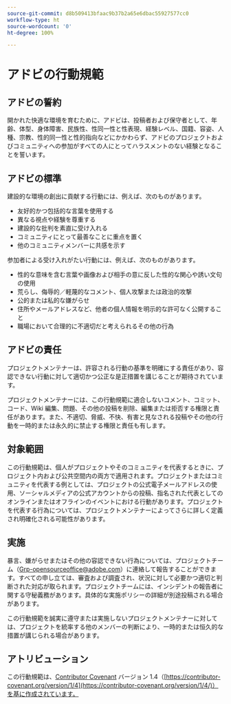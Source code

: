 ```yaml
---
source-git-commit: d8b509413bfaac9b37b2a65e6dbac55927577cc0
workflow-type: ht
source-wordcount: '0'
ht-degree: 100%

---
```

# アドビの行動規範

## アドビの誓約

開かれた快適な環境を育むために、アドビは、投稿者および保守者として、年齢、体型、身体障害、民族性、性同一性と性表現、経験レベル、国籍、容姿、人種、宗教、性的同一性と性的指向などにかかわらず、アドビのプロジェクトおよびコミュニティへの参加がすべての人にとってハラスメントのない経験となることを誓います。

## アドビの標準

建設的な環境の創出に貢献する行動には、例えば、次のものがあります。

* 友好的かつ包括的な言葉を使用する
* 異なる視点や経験を尊重する
* 建設的な批判を素直に受け入れる
* コミュニティにとって最善なことに重点を置く
* 他のコミュニティメンバーに共感を示す

参加者による受け入れがたい行動には、例えば、次のものがあります。

* 性的な意味を含む言葉や画像および相手の意に反した性的な関心や誘い文句の使用
* 荒らし、侮辱的／軽蔑的なコメント、個人攻撃または政治的攻撃
* 公的または私的な嫌がらせ
* 住所やメールアドレスなど、他者の個人情報を明示的な許可なく公開すること
* 職場において合理的に不適切だと考えられるその他の行為

## アドビの責任

プロジェクトメンテナーは、許容される行動の基準を明確にする責任があり、容認できない行動に対して適切かつ公正な是正措置を講じることが期待されています。

プロジェクトメンテナーには、この行動規範に適合しないコメント、コミット、コード、Wiki 編集、問題、その他の投稿を削除、編集または拒否する権限と責任があります。また、不適切、脅威、不快、有害と見なされる投稿やその他の行動を一時的または永久的に禁止する権限と責任も有します。

## 対象範囲

この行動規範は、個人がプロジェクトやそのコミュニティを代表するときに、プロジェクト内および公共空間内の両方で適用されます。プロジェクトまたはコミュニティを代表する例としては、プロジェクトの公式電子メールアドレスの使用、ソーシャルメディアの公式アカウントからの投稿、指名された代表としてのオンラインまたはオフラインのイベントにおける行動があります。プロジェクトを代表する行為については、プロジェクトメンテナーによってさらに詳しく定義され明確化される可能性があります。

## 実施

暴言、嫌がらせまたはその他の容認できない行為については、プロジェクトチーム（Grp-opensourceoffice@adobe.com）に連絡して報告することができます。すべての申し立ては、審査および調査され、状況に対して必要かつ適切と判断された対応が取られます。プロジェクトチームには、インシデントの報告者に関する守秘義務があります。具体的な実施ポリシーの詳細が別途投稿される場合があります。

この行動規範を誠実に遵守または実施しないプロジェクトメンテナーに対しては、プロジェクトを統率する他のメンバーの判断により、一時的または恒久的な措置が講じられる場合があります。

## アトリビューション

この行動規範は、[Contributor Covenant](https://contributor-covenant.org) バージョン 1.4（[https://contributor-covenant.org/version/1/4](https://contributor-covenant.org/version/1/4/)）を基に作成されています。
